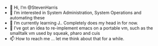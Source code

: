 - 👋 Hi, I’m @StevenHarris
- 👀 I’m interested in System Administration, System Operations and automating these
- 🌱 I’m currently learning J..  Completely does my head in for now.
- 💞️ I’ve got an idea to re-implement emacs on a portable vm, such as the smalltalk vm used by squeak, pharo and cuis
- 📫 How to reach me ...  let me think about that for a while.

<!---
StevenHarris/StevenHarris is a ✨ special ✨ repository because its `README.md` (this file) appears on your GitHub profile.
You can click the Preview link to take a look at your changes.
--->
